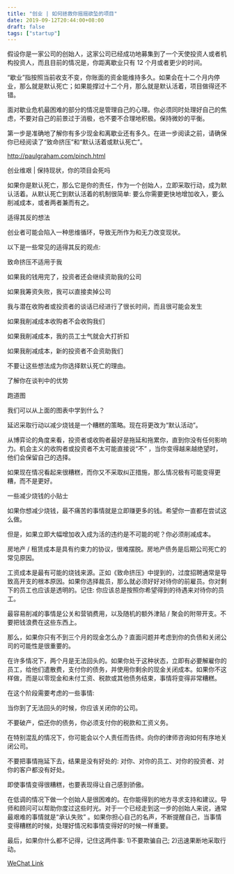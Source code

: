 ```yaml
---
title: "创业 | 如何拯救你摇摇欲坠的项目"
date: 2019-09-12T20:44:00+08:00
draft: false
tags: ["startup"]
---
```


假设你是一家公司的创始人，这家公司已经成功地募集到了一个天使投资人或者机构投资人，而且目前的情况是，你距离歇业只有 12 个月或者更少的时间。

<!--more-->


“歇业”指按照当前收支不变，你账面的资金能维持多久。如果会在十二个月内停业，那么就是默认死亡；如果能撑过十二个月，那么就是默认活着，项目做得还不错。



面对歇业危机最困难的部分的情况是管理自己的心理。你必须同时处理好自己的焦虑，不要对自己的前景过于消极，也不要不合理地积极。保持微妙的平衡。





第一步是准确地了解你有多少现金和离歇业还有多久。在进一步阅读之前，请确保你已经阅读了“致命挤压”和“默认活着或默认死亡”。



http://paulgraham.com/pinch.html



创业维艰 | 保持现状，你的项目会死吗



如果你是默认死亡，那么它是你的责任，作为一个创始人，立即采取行动，成为默认活着。从默认死亡到默认活着的机制很简单: 要么你需要更快地增加收入，要么削减成本，或者两者兼而有之。





适得其反的想法





创业者可能会陷入一种思维循环，导致无所作为和无力改变现状。





以下是一些常见的适得其反的观点:





致命挤压不适用于我



如果我的钱用完了，投资者还会继续资助我的公司



如果我筹资失败，我可以直接卖掉公司



我与潜在收购者或投资者的谈话已经进行了很长时间，而且很可能会发生



如果我削减成本收购者不会收购我们



如果我削减成本，我的员工士气就会大打折扣



如果我削减成本，新的投资者不会资助我们



不要让这些想法成为你选择默认死亡的理由。





了解你在谈判中的优势





跑道图



我们可以从上面的图表中学到什么？





延迟采取行动以减少烧钱是一个糟糕的策略。现在将更改为“默认活动”。



从博弈论的角度来看，投资者或收购者最好是拖延和拖累你，直到你没有任何影响力。机会主义的收购者或投资者不太可能直接说“不” ，当你变得越来越绝望时，他们会保留自己的选择。



如果现在情况看起来很糟糕，而你又不采取纠正措施，那么情况极有可能变得更糟，而不是更好。



一些减少烧钱的小贴士



如果你想减少烧钱，最不痛苦的事情就是立即赚更多的钱。希望你一直都在尝试这么做。



但是，如果立即大幅增加收入成为活的违约是不可能的呢？你必须削减成本。



房地产 / 租赁成本是具有约束力的协议，很难摆脱。房地产债务是后期公司死亡的常见原因。



工资成本是最有可能的烧钱来源。正如《致命挤压》中提到的，过度招聘通常是导致高开支的根本原因。如果你选择裁员，那么就必须好好对待你的前雇员。你对剩下的员工也应该是透明的。记住: 你应该总是按照你希望得到的待遇来对待你的员工。





最容易削减的事情是公关和营销费用，以及随机的额外津贴 / 聚会的附带开支。不要把钱浪费在这些东西上。







那么，如果你只有不到三个月的现金怎么办？直面问题并考虑到你的负债和关闭公司的可能性是很重要的。





在许多情况下，两个月是无法回头的。如果你处于这种状态，立即有必要解雇你的员工，给他们遣散费，支付你的债务，并使用你剩余的现金关闭成本。如果你不这样做，而是以零现金和未付工资、税款或其他债务结束，事情将变得非常糟糕。





在这个阶段需要考虑的一些事情:





当你到了无法回头的时候，你应该关闭你的公司。



不要破产，偿还你的债务，你必须支付你的税款和工资义务。



在特别混乱的情况下，你可能会以个人责任而告终。向你的律师咨询如何有序地关闭公司。



不要把事情拖延下去，结果是没有好处的: 对你、对你的员工、对你的投资者、对你的客户都没有好处。



即使事情变得很糟糕，也要表现得让自己感到骄傲。





在低调的情况下做一个创始人是很困难的。在你能得到的地方寻求支持和建议。导师和顾问可以帮助你度过这些时光。对于一个已经走到这一步的创始人来说，通常最艰难的事情就是“承认失败” 。如果你担心自己的名声，不断提醒自己，当事情变得糟糕的时候，处理好情况和事情变得好的时候一样重要。





最后，如果你什么都不记得，记住这两件事: 1)不要欺骗自己; 2)迅速果断地采取行动。

[WeChat Link](https://mp.weixin.qq.com/s/Biw0jlU8-ChLR_7PbE8_aA)
